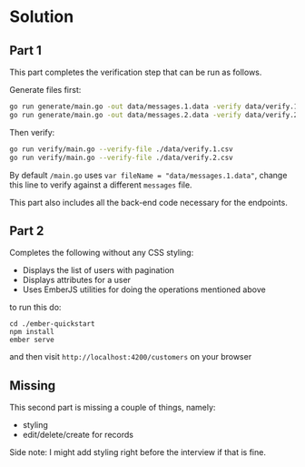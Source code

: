 # Solution

## Part 1

This part completes the verification step that can be run as follows.

Generate files first:

```sh
go run generate/main.go -out data/messages.1.data -verify data/verify.1.csv --seed 1560981440 -count 20
go run generate/main.go -out data/messages.2.data -verify data/verify.2.csv --seed 1560980000 -count 10000 -attrs 20 -events 300000 -maxevents 500 -dupes 10
```

Then verify:

```sh
go run verify/main.go --verify-file ./data/verify.1.csv
go run verify/main.go --verify-file ./data/verify.2.csv
```

By default `/main.go` uses `var fileName = "data/messages.1.data"`, change this line to verify against a different `messages` file.

This part also includes all the back-end code necessary for the endpoints.

## Part 2

Completes the following without any CSS styling:

- Displays the list of users with pagination
- Displays attributes for a user
- Uses EmberJS utilities for doing the operations mentioned above

to run this do:

```
cd ./ember-quickstart
npm install
ember serve
```

and then visit `http://localhost:4200/customers` on your browser

## Missing

This second part is missing a couple of things, namely:

- styling
- edit/delete/create for records

Side note: I might add styling right before the interview if that is fine.
